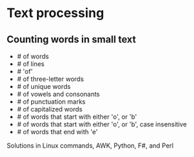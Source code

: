 # Text processing

## Counting words in small text

- \# of words 
- \# of lines
- \# 'of'
- \# of three-letter words
- \# of unique words
- \# of vowels and consonants
- \# of punctuation marks 
- \# of capitalized words
- \# of words that start with either 'o', or 'b'
- \# of words that start with either 'o', or 'b', case insensitive
- \# of words that end with 'e'


Solutions in Linux commands, AWK, Python, F#, and Perl  

